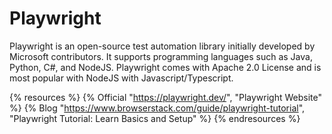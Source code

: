 # Playwright

Playwright is an open-source test automation library initially developed by Microsoft contributors. It supports programming languages such as Java, Python, C#, and NodeJS. Playwright comes with Apache 2.0 License and is most popular with NodeJS with Javascript/Typescript.

{% resources %}
  {% Official "https://playwright.dev/", "Playwright Website" %}
  {% Blog "https://www.browserstack.com/guide/playwright-tutorial", "Playwright Tutorial: Learn Basics and Setup" %}
{% endresources %}
